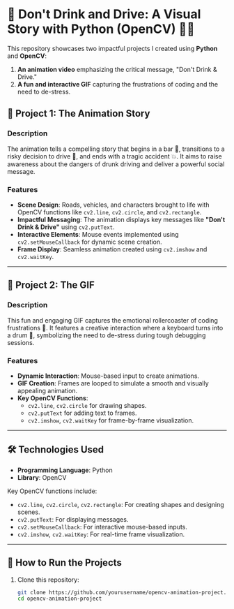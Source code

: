 # 🚫 Don't Drink and Drive: A Visual Story with Python (OpenCV) 🚗🍷  

This repository showcases two impactful projects I created using **Python** and **OpenCV**:  
1. **An animation video** emphasizing the critical message, "Don't Drink & Drive."  
2. **A fun and interactive GIF** capturing the frustrations of coding and the need to de-stress.  

## 🔹 Project 1: The Animation Story  
### Description  
The animation tells a compelling story that begins in a bar 🍻, transitions to a risky decision to drive 🚗, and ends with a tragic accident 💥. It aims to raise awareness about the dangers of drunk driving and deliver a powerful social message.  

### Features  
- **Scene Design**: Roads, vehicles, and characters brought to life with OpenCV functions like `cv2.line`, `cv2.circle`, and `cv2.rectangle`.  
- **Impactful Messaging**: The animation displays key messages like **"Don't Drink & Drive"** using `cv2.putText`.  
- **Interactive Elements**: Mouse events implemented using `cv2.setMouseCallback` for dynamic scene creation.  
- **Frame Display**: Seamless animation created using `cv2.imshow` and `cv2.waitKey`.  

---

## 🔹 Project 2: The GIF  
### Description  
This fun and engaging GIF captures the emotional rollercoaster of coding frustrations 🐞. It features a creative interaction where a keyboard turns into a drum 🥁, symbolizing the need to de-stress during tough debugging sessions.  

### Features  
- **Dynamic Interaction**: Mouse-based input to create animations.  
- **GIF Creation**: Frames are looped to simulate a smooth and visually appealing animation.  
- **Key OpenCV Functions**:  
  - `cv2.line`, `cv2.circle` for drawing shapes.  
  - `cv2.putText` for adding text to frames.  
  - `cv2.imshow`, `cv2.waitKey` for frame-by-frame visualization.  

---

## 🛠️ Technologies Used  
- **Programming Language**: Python  
- **Library**: OpenCV  

Key OpenCV functions include:  
- `cv2.line`, `cv2.circle`, `cv2.rectangle`: For creating shapes and designing scenes.  
- `cv2.putText`: For displaying messages.  
- `cv2.setMouseCallback`: For interactive mouse-based inputs.  
- `cv2.imshow`, `cv2.waitKey`: For real-time frame visualization.  

---

## 🚀 How to Run the Projects  
1. Clone this repository:  
   ```bash  
   git clone https://github.com/yourusername/opencv-animation-project.git  
   cd opencv-animation-project  
